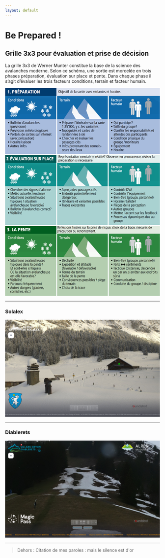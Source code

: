 ```yaml
---
layout: default
---
```

# Be Prepared !
## Grille 3x3 pour évaluation et prise de décision

La grille 3x3 de Werner Munter constitue la base de la science des avalanches moderne. Selon ce schéma,
une sortie est morcelée en trois phases préparation, évaluation sur place et pente. Dans chaque phase il
s’agit d’évaluer les trois facteurs conditions, terrain et facteur humain.

![avalanche](avl.png)

---
### Solalex
![avril](26avril.png)

---
### Diablerets
![mai](13mai.png)

---
  > Dehors : Citation de mes paroles : mais le silence est d'or
